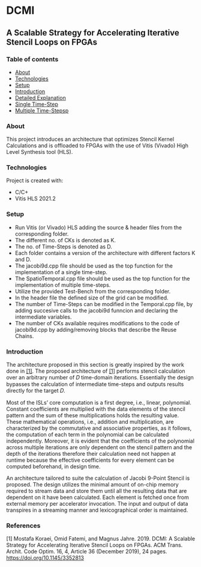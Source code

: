 # DCMI
## A Scalable Strategy for Accelerating Iterative Stencil Loops on FPGAs

### Table of contents
* [About](#About)
* [Technologies](#Technologies)
* [Setup](#setup)
* [Introduction](#Introduction)
* [Detailed Explanation](#Detailed-Explanation)
* [Single Time-Step](#Single-Time-Step)
* [Multiple Time-Stepsp](#Multiple-Time-Steps)

### About
This project introduces an architecture that optimizes Stencil Kernel Calculations and is offloaded to FPGAs with the use of Vitis (Vivado) High Level Synthesis tool (HLS).  

### Technologies
Project is created with:
* C/C+
* Vitis HLS 2021.2

### Setup
* Run Vitis (or Vivado) HLS adding the source & header files from the corresponding folder.
* The different no. of CKs is denoted as K.
* The no. of Time-Steps is denoted as D. 
* Each folder contains a version of the architecture with different factors K and D.
* The jacobi9d.cpp file should be used as the top function for the implementation of a single time-step.
* The SpatioTemporal.cpp file should be used as the top function for the implementation of multiple time-steps.
* Utilize the provided Test-Bench from the corresponding folder.
* In the header file the defined size of the grid can be modified.
* The number of Time-Steps can be modified in the Temporal.cpp file, by adding succesive calls to the jacobi9d funncion and declaring the intermediate variables.
* The number of CKs available requires modifications to the code of jacobi9d.cpp by adding/removing blocks that describe the Reuse Chains.

### Introduction 

The architecture proposed in this section is greatly inspired by the work done in [[1]](#1). 
The proposed architecture of [[1]](#1) performs stencil calculation over an arbitrary number of 𝐷 time-domain
iterations. Essentially the design bypasses the calculation of intermediate time-steps and outputs results
directly for the target 𝐷.

Most of the ISLs’ core computation is a first degree, i.e., linear, polynomial. Constant coefficients are
multiplied with the data elements of the stencil pattern and the sum of these multiplications holds the
resulting value. These mathematical operations, i.e., addition and multiplication, are characterized by the
commutative and associative properties, as it follows, the computation of each term in the polynomial
can be calculated independently. Moreover, it is evident that the coefficients of the polynomial across
multiple iterations are only dependent on the stencil pattern and the depth of the iterations therefore
their calculation need not happen at runtime because the effective coefficients for every element can be
computed beforehand, in design time.

An architecture tailored to suite the calculation of Jacobi 9-Point Stencil is proposed. The design
utilizes the minimal amount of on-chip memory required to stream data and store them until all the
resulting data that are dependent on it have been calculated. Each element is fetched once from external
memory per accelerator invocation. The input and output of data transpires in a streaming manner and
lexicographical order is maintained.


### References
<a id="1">[1]</a> 
Mostafa Koraei, Omid Fatemi, and Magnus Jahre. 2019. DCMI: A Scalable Strategy for Accelerating Iterative Stencil Loops on FPGAs. ACM Trans. Archit. Code Optim. 16, 4, Article 36 (December 2019), 24 pages. https://doi.org/10.1145/3352813
